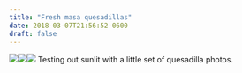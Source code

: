 ```yaml
---
title: "Fresh masa quesadillas"
date: 2018-03-07T21:56:52-0600
draft: false
---
```


[![](/images/2018/997155b32e.jpg)](http://ianwhitney.micro.blog/uploads/2018/997155b32e.jpg)[![](uploads/2018/b41df26a89.jpg)](http://ianwhitney.micro.blog/uploads/2018/b41df26a89.jpg)[![](uploads/2018/aaa93a4ea3.jpg)](http://ianwhitney.micro.blog/uploads/2018/aaa93a4ea3.jpg)
Testing out sunlit with a little set of quesadilla photos.
